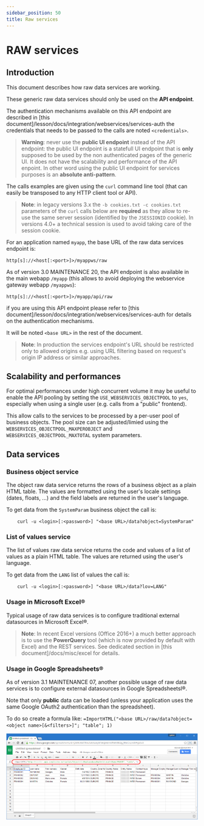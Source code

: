 ```yaml
---
sidebar_position: 50
title: Raw services
---
```


RAW services
=============

<h2 id="intro">Introduction</h2>

This document describes how raw data services are working.

These generic raw data services should only be used on the **API endpoint**.

The authentication mechanisms available on this API endpoint are described in [this document]/lesson/docs/integration/webservices/services-auth
the credentials that needs to be passed to the calls are noted `<credentials>`.

> **Warning**: never use the **public UI endpoint** instead of the API endpoint: the public UI endpoint
> is a statefull UI endpoint that is **only** supposed to be used by the non authenticated pages of the generic UI.
> It does not have the scalability and performance of the API enpoint.
> In other word using the public UI endpoint for services purposes is an **absolute anti-pattern**.

The calls examples are given using the `curl` command line tool
(that can easily be transposed to any HTTP client tool or API).

> **Note**: in legacy versions 3.x the `-b cookies.txt -c cookies.txt` parameters of the `curl` calls below are **required**
> as they allow to re-use the same server session (identified by the `JSESSIONID` cookie).
> In versions 4.0+ a technical session is used to avoid taking care of the session cookie.

For an application named `myapp`, the base URL of the raw data services endpoint is:
```
http[s]://<host[:<port>]>/myappws/raw
```
As of version 3.0 MAINTENANCE 20, the API endpoint is also available in the main webapp `/myapp` (this allows to avoid deploying the webservice gateway webapp `/myappws`):
```
http[s]://<host[:<port>]>/myapp/api/raw
```

if you are using this API endpoint please refer to [this document]/lesson/docs/integration/webservices/services-auth for details on the authentication mechanisms.

It will be noted `<base URL>` in the rest of the document.

> **Note**: In production the services endpoint's URL should be restricted only to allowed origins e.g. using URL filtering based on request's origin IP address or similar approaches.

<h2 id="pooling">Scalability and performances</h2>

For optimal performances under high concurrent volume it may be useful to enable the API pooling by setting the `USE_WEBSERVICES_OBJECTPOOL` to `yes`, especially
when using a single user (e.g. calls from a "public" frontend).

This allow calls to the services to be processed by a per-user pool of business objects.
The pool size can be adjusted/limied using the `WEBSERVICES_OBJECTPOOL_MAXPEROBJECT`  and `WEBSERVICES_OBJECTPOOL_MAXTOTAL` system parameters.

<h2 id="services">Data services</h2>

### Business object service

The object raw data service returns the rows of a business object as a plain HTML table. The values are formatted using the user's locale settings (dates, floats, ...)
and the field labels are returned in the user's language.

To get data from the `SystemParam` business object the call is:
```shell
	curl -u <login>[:<password>] "<base URL>/data?object=SystemParam"
```
### List of values service

The list of values raw data service returns the code and values of a list of values as a plain HTML table. The values are returned using the user's language.

To get data from the `LANG` list of values the call is:
```shell
	curl -u <login>[:<password>] "<base URL>/data?lov=LANG"
```
<h3 id="excel">Usage in Microsoft Excel&reg;</h3>

Typical usage of raw data services is to configure traditional external datasources in Microsoft Excel&reg;.

> **Note**: In recent Excel versions (Office 2016+) a much better approach is to use the **PowerQuery** tool (which is now provided by default with Excel) and the REST services.
> See dedicated section in [this document]/docs/misc/excel for details.

<h3 id="googlespreadsheets">Usage in Google Spreadsheets&reg;</h3>

As of version 3.1 MAINTENANCE 07, another possible usage of raw data services is to configure external datasources in Google Spreadsheetsl&reg;.

Note that only **public** data can be loaded (unless your application uses the same Google OAuth2 authentication than the spreadsheet).

To do so create a formula like: `=ImportHTML("<base URL>/raw/data?object=<object name>[&<filters>]"; "table"; 1)`

![](img/raw-services/raw-google-spreadsheet.png)

<!-- 
**TO BE COMPLETED** 

Document services
-----------------

**TO BE COMPLETED** 

Resources services
------------------

**TO BE COMPLETED** 
-->

